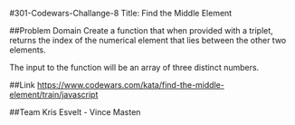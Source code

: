 #301-Codewars-Challange-8
Title: Find the Middle Element

##Problem Domain
Create a function that when provided with a triplet, returns the index of the numerical element that lies between the other two elements.

The input to the function will be an array of three distinct numbers.
 
##Link 
https://www.codewars.com/kata/find-the-middle-element/train/javascript

##Team
Kris Esvelt - Vince Masten